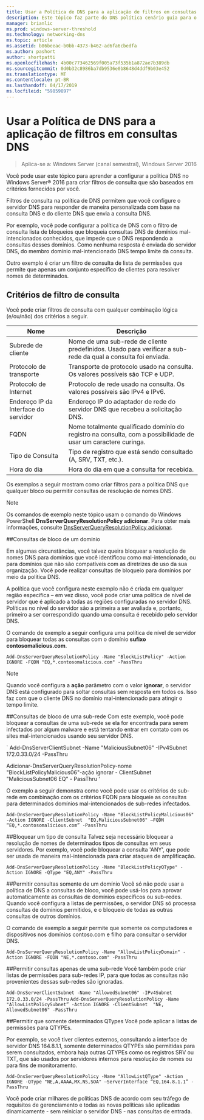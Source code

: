 ```yaml
---
title: Usar a Política de DNS para a aplicação de filtros em consultas DNS
description: Este tópico faz parte do DNS política cenário guia para o Windows Server 2016
manager: brianlic
ms.prod: windows-server-threshold
ms.technology: networking-dns
ms.topic: article
ms.assetid: b86beeac-b0bb-4373-b462-ad6fa6cbedfa
ms.author: pashort
author: shortpatti
ms.openlocfilehash: 4b00c773462569f005a73f535b1a872ae7b389db
ms.sourcegitcommit: 0d0b32c8986ba7db9536e0b8648d4ddf9b03e452
ms.translationtype: MT
ms.contentlocale: pt-BR
ms.lasthandoff: 04/17/2019
ms.locfileid: "59859897"
---
```

# <a name="use-dns-policy-for-applying-filters-on-dns-queries"></a>Usar a Política de DNS para a aplicação de filtros em consultas DNS

>Aplica-se a: Windows Server (canal semestral), Windows Server 2016

Você pode usar este tópico para aprender a configurar a política DNS no Windows Server&reg; 2016 para criar filtros de consulta que são baseados em critérios fornecidos por você. 

Filtros de consulta na política de DNS permitem que você configure o servidor DNS para responder de maneira personalizada com base na consulta DNS e do cliente DNS que envia a consulta DNS.

Por exemplo, você pode configurar a política de DNS com o filtro de consulta lista de bloqueios que bloqueia consultas DNS de domínios mal-intencionados conhecidos, que impede que o DNS respondendo a consultas desses domínios. Como nenhuma resposta é enviada do servidor DNS, do membro domínio mal-intencionado DNS tempo limite da consulta.

Outro exemplo é criar um filtro de consulta de lista de permissões que permite que apenas um conjunto específico de clientes para resolver nomes de determinados.

## <a name="bkmk_criteria"></a> Critérios de filtro de consulta
Você pode criar filtros de consulta com qualquer combinação lógica (e/ou/não) dos critérios a seguir.

|Nome|Descrição|
|-----------------|---------------------|
|Subrede de cliente|Nome de uma sub-rede de cliente predefinidos. Usado para verificar a sub-rede da qual a consulta foi enviada.|
|Protocolo de transporte|Transporte de protocolo usado na consulta. Os valores possíveis são TCP e UDP.|
|Protocolo de Internet|Protocolo de rede usado na consulta. Os valores possíveis são IPv4 e IPv6.|
|Endereço IP da Interface do servidor|Endereço IP do adaptador de rede do servidor DNS que recebeu a solicitação DNS.|
|FQDN|Nome totalmente qualificado domínio do registro na consulta, com a possibilidade de usar um caractere curinga.|
|Tipo de Consulta|Tipo de registro que está sendo consultado \(A, SRV, TXT, etc.\).|
|Hora do dia|Hora do dia em que a consulta for recebida.|

Os exemplos a seguir mostram como criar filtros para a política DNS que qualquer bloco ou permitir consultas de resolução de nomes DNS.

>[!NOTE]
>Os comandos de exemplo neste tópico usam o comando do Windows PowerShell **DnsServerQueryResolutionPolicy adicionar**. Para obter mais informações, consulte [DnsServerQueryResolutionPolicy adicionar](https://docs.microsoft.com/powershell/module/dnsserver/add-dnsserverqueryresolutionpolicy?view=win10-ps). 

##<a name="bkmk_block1"></a>Consultas de bloco de um domínio

Em algumas circunstâncias, você talvez queira bloquear a resolução de nomes DNS para domínios que você identificou como mal-intencionado, ou para domínios que não são compatíveis com as diretrizes de uso da sua organização. Você pode realizar consultas de bloqueio para domínios por meio da política DNS.

A política que você configura neste exemplo não é criada em qualquer região específica – em vez disso, você pode criar uma política de nível de servidor que é aplicado a todas as regiões configuradas no servidor DNS. Políticas no nível do servidor são a primeira a ser avaliada e, portanto, primeiro a ser correspondido quando uma consulta é recebido pelo servidor DNS.

O comando de exemplo a seguir configura uma política de nível de servidor para bloquear todas as consultas com o domínio **sufixo contosomalicious.com**.

`
Add-DnsServerQueryResolutionPolicy -Name "BlockListPolicy" -Action IGNORE -FQDN "EQ,*.contosomalicious.com" -PassThru 
`

>[!NOTE]
>Quando você configura a **ação** parâmetro com o valor **ignorar**, o servidor DNS está configurado para soltar consultas sem resposta em todos os. Isso faz com que o cliente DNS no domínio mal-intencionado para atingir o tempo limite.

##<a name="bkmk_block2"></a>Consultas de bloco de uma sub-rede
Com este exemplo, você pode bloquear a consultas de uma sub-rede se ela for encontrada para serem infectados por algum malware e está tentando entrar em contato com os sites mal-intencionados usando seu servidor DNS. 

` Add-DnsServerClientSubnet -Name "MaliciousSubnet06" -IPv4Subnet 172.0.33.0/24 -PassThru

Adicionar-DnsServerQueryResolutionPolicy-nome "BlockListPolicyMalicious06"-ação ignorar - ClientSubnet "MaliciousSubnet06 EQ" - PassThru '

O exemplo a seguir demonstra como você pode usar os critérios de sub-rede em combinação com os critérios FQDN para bloqueie as consultas para determinados domínios mal-intencionados de sub-redes infectados.

`
Add-DnsServerQueryResolutionPolicy -Name "BlockListPolicyMalicious06" -Action IGNORE -ClientSubnet  "EQ,MaliciousSubnet06" –FQDN “EQ,*.contosomalicious.com” -PassThru
`

##<a name="bkmk_block3"></a>Bloquear um tipo de consulta
Talvez seja necessário bloquear a resolução de nomes de determinados tipos de consultas em seus servidores. Por exemplo, você pode bloquear a consulta 'ANY', que pode ser usada de maneira mal-intencionada para criar ataques de amplificação.

`
Add-DnsServerQueryResolutionPolicy -Name "BlockListPolicyQType" -Action IGNORE -QType "EQ,ANY" -PassThru
`

##<a name="bkmk_allow1"></a>Permitir consultas somente de um domínio
Você só não pode usar a política de DNS a consultas de bloco, você pode usá-los para aprovar automaticamente as consultas de domínios específicos ou sub-redes. Quando você configura a listas de permissões, o servidor DNS só processa consultas de domínios permitidos, e o bloqueio de todas as outras consultas de outros domínios.

O comando de exemplo a seguir permite que somente os computadores e dispositivos nos domínios contoso.com e filho para consultar o servidor DNS.

`
Add-DnsServerQueryResolutionPolicy -Name "AllowListPolicyDomain" -Action IGNORE -FQDN "NE,*.contoso.com" -PassThru 
`

##<a name="bkmk_allow2"></a>Permitir consultas apenas de uma sub-rede
Você também pode criar listas de permissões para sub-redes IP, para que todas as consultas não provenientes dessas sub-redes são ignoradas.

`
Add-DnsServerClientSubnet -Name "AllowedSubnet06" -IPv4Subnet 172.0.33.0/24 -PassThru
`
`
Add-DnsServerQueryResolutionPolicy -Name "AllowListPolicySubnet” -Action IGNORE -ClientSubnet  "NE, AllowedSubnet06" -PassThru
`

##<a name="bkmk_allow3"></a>Permitir que somente determinados QTypes
Você pode aplicar a listas de permissões para QTYPEs. 

Por exemplo, se você tiver clientes externos, consultando a interface de servidor DNS 164.8.1.1, somente determinados QTYPEs são permitidas para serem consultados, embora haja outras QTYPEs como os registros SRV ou TXT, que são usados por servidores internos para resolução de nomes ou para fins de monitoramento.

`
Add-DnsServerQueryResolutionPolicy -Name "AllowListQType" -Action IGNORE -QType "NE,A,AAAA,MX,NS,SOA" –ServerInterface “EQ,164.8.1.1” -PassThru
`

Você pode criar milhares de políticas DNS de acordo com seu tráfego de requisitos de gerenciamento e todas as novas políticas são aplicadas dinamicamente - sem reiniciar o servidor DNS - nas consultas de entrada. 
